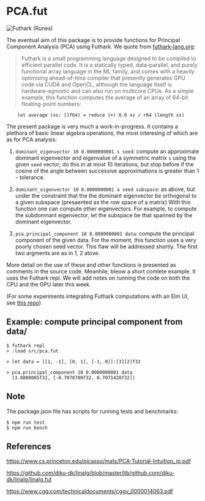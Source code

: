 # PCA.fut

![Futhark (Runes)](./no-y-rune-hafstad.jpg)

The eventual aim of this package is to provide functions for Principal Component Analysis (PCA) using Futhark.  We quote from [futhark-lang.org](https://futhark-lang.org/):

> Futhark is a small programming language designed to be compiled to efficient parallel code. It is a statically typed, data-parallel, and purely functional array language in the ML family, and comes with a heavily optimising ahead-of-time compiler that presently generates GPU code via CUDA and OpenCL, although the language itself is hardware-agnostic and can also run on multicore CPUs. As a simple example, this function computes the average of an array of 64-bit floating-point numbers:
```
    let average (xs: []f64) = reduce (+) 0.0 xs / r64 (length xs)
```

The present package is very much a work-in-progress. It contains a plethora of basic linear algebra operations, the most interesing of which are as for PCA analysis:

1. `dominant_eigenvector 10 0.0000000001 s seed`: compute an approximate dominant eigenvector and eigenvalue of a symmetric matrix `s` using the given `seed` vector; do this in at most 10 iterations, but stop before if the cosine of the angle between successive approximations is greater than 1 - tolerance.

2. `dominant_eigenvector 10 0.0000000001 a seed subspace`: as above, but under the constraint that the the dominant eigenvector be orthogonal to a given subspace (presaented as the row space of a matrix)  With this function one can compute other eigenvectors. For example, to compute the subdomnant eigenvector, let the subspace be that spanned by the dominant eigenvector.

3. `pca.principal_component 10 0.0000000001 data`: compute the principal component of the given data.  For the moment, this function uses a very poorly chosen seed vector.  This flaw will be addressed shortly.  The first two argments are as in 1, 2 atove.

More detail on the use of these and other functions is presented as comments in the source code.  Meanhile, bleow  a short comlete example.  It uses the Futhark repl.  We will add notes on running the code on both the CPU and the GPU later this week.

(For some experiments integrating Futhark computations with an Elm UI, see [this repo](https://github.com/jxxcarlson/heat-futhark))

## Example: compute principal component from data/


```
$ futhark repl
> :load src/pca.fut

> let data = [[1, -1], [0, 1], [-1, 0]]:[3][2]f32

> pca.principal_component 10 0.0000000001 data
  (3.0000005f32, [-0.7070709f32, 0.7071428f32])

```

## Note

The package.json file has scripts for running tests and benchmarks:

```
$ npm run test
$ npm run bench
```

## References

https://www.cs.princeton.edu/picasso/mats/PCA-Tutorial-Intuition_jp.pdf

https://github.com/diku-dk/linalg/blob/master/lib/github.com/diku-dk/linalg/linalg.fut

https://www.cgg.com/technicaldocuments/cggv_0000014063.pdf
